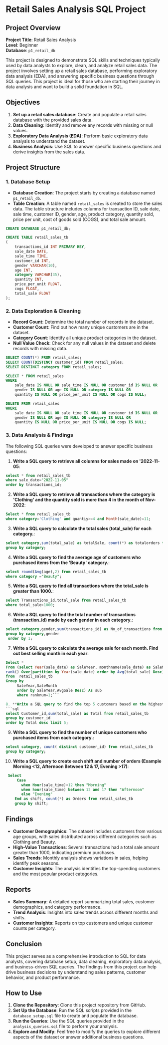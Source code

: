# Retail Sales Analysis SQL Project

## Project Overview

**Project Title**: Retail Sales Analysis  
**Level**: Beginner  
**Database**: `p1_retail_db`

This project is designed to demonstrate SQL skills and techniques typically used by data analysts to explore, clean, and analyze retail sales data. The project involves setting up a retail sales database, performing exploratory data analysis (EDA), and answering specific business questions through SQL queries. This project is ideal for those who are starting their journey in data analysis and want to build a solid foundation in SQL.

## Objectives

1. **Set up a retail sales database**: Create and populate a retail sales database with the provided sales data.
2. **Data Cleaning**: Identify and remove any records with missing or null values.
3. **Exploratory Data Analysis (EDA)**: Perform basic exploratory data analysis to understand the dataset.
4. **Business Analysis**: Use SQL to answer specific business questions and derive insights from the sales data.

## Project Structure

### 1. Database Setup

- **Database Creation**: The project starts by creating a database named `p1_retail_db`.
- **Table Creation**: A table named `retail_sales` is created to store the sales data. The table structure includes columns for transaction ID, sale date, sale time, customer ID, gender, age, product category, quantity sold, price per unit, cost of goods sold (COGS), and total sale amount.

```sql
CREATE DATABASE p1_retail_db;

CREATE TABLE retail_sales_tb
(
    transactions_id INT PRIMARY KEY,
    sale_date DATE,	
    sale_time TIME,
    customer_id INT,	
    gender VARCHAR(10),
    age INT,
    category VARCHAR(35),
    quantity INT,
    price_per_unit FLOAT,	
    cogs FLOAT,
    total_sale FLOAT
);
```

### 2. Data Exploration & Cleaning

- **Record Count**: Determine the total number of records in the dataset.
- **Customer Count**: Find out how many unique customers are in the dataset.
- **Category Count**: Identify all unique product categories in the dataset.
- **Null Value Check**: Check for any null values in the dataset and delete records with missing data.

```sql
SELECT COUNT(*) FROM retail_sales;
SELECT COUNT(DISTINCT customer_id) FROM retail_sales;
SELECT DISTINCT category FROM retail_sales;

SELECT * FROM retail_sales
WHERE 
    sale_date IS NULL OR sale_time IS NULL OR customer_id IS NULL OR 
    gender IS NULL OR age IS NULL OR category IS NULL OR 
    quantity IS NULL OR price_per_unit IS NULL OR cogs IS NULL;

DELETE FROM retail_sales
WHERE 
    sale_date IS NULL OR sale_time IS NULL OR customer_id IS NULL OR 
    gender IS NULL OR age IS NULL OR category IS NULL OR 
    quantity IS NULL OR price_per_unit IS NULL OR cogs IS NULL;
```

### 3. Data Analysis & Findings

The following SQL queries were developed to answer specific business questions:

1. **Write a SQL query to retrieve all columns for sales made on '2022-11-05**:
```sql
select * from retail_sales_tb 
where sale_date="2022-11-05"
order by transactions_id;
```

2. **Write a SQL query to retrieve all transactions where the category is 'Clothing' and the quantity sold is more than 4 in the month of Nov-2022**:
```sql
Select * from retail_sales_tb 
where category='Clothing' and quantiy>=4 and Month(sale_date)=11;
```

3. **Write a SQL query to calculate the total sales (total_sale) for each category.**:
```sql
select category,sum(total_sale) as totalSale, count(*) as totalorders from retail_sales_tb
group by category;
```

4. **Write a SQL query to find the average age of customers who purchased items from the 'Beauty' category.**:
```sql
select round(Avg(age),2) from retail_sales_tb 
where category ="Beauty";
```

5. **Write a SQL query to find all transactions where the total_sale is greater than 1000.**:
```sql
select Transactions_id,total_sale from retail_sales_tb
where total_sale>1000;
```

6. **Write a SQL query to find the total number of transactions (transaction_id) made by each gender in each category.**:
```sql
select category,gender,sum(transactions_id) as No_of_transactions from retail_sales_tb
group by category,gender
 order by 1;
```

7. **Write a SQL query to calculate the average sale for each month. Find out best selling month in each year**:
```sql
Select *
From (select Year(sale_date) as SaleYear, monthname(sale_date) as SaleMonth, round(avg(total_sale),2) as AvgSale,
rank() Over(partition by Year(sale_date) order by Avg(total_sale) Desc)as ranknum
from  retail_sales_tb 
Group by 
     SaleYear,SaleMonth
     order by SaleYear,AvgSale Desc) As sub	
     where ranknum=1;```

8. **Write a SQL query to find the top 5 customers based on the highest total sales **:
```sql
select Customer_id,sum(total_sale) as Total from retail_sales_tb
group by customer_id
order by Total desc limit 5;
```

9. **Write a SQL query to find the number of unique customers who purchased items from each category.**:
```sql
select category, count( distinct customer_id) from retail_sales_tb
group by category;
```

10. **Write a SQL query to create each shift and number of orders (Example Morning <12, Afternoon Between 12 & 17, Evening >17)**:
```sql
 Select 
     Case
       when Hour(sale_time)<12 then "Morning"
       when hour(sale_time) between 12 and 17 then "Afternoon"
	   else "Evening"
    End as shift, count(*) as Orders from retail_sales_tb
    group by shift;
```

## Findings

- **Customer Demographics**: The dataset includes customers from various age groups, with sales distributed across different categories such as Clothing and Beauty.
- **High-Value Transactions**: Several transactions had a total sale amount greater than 1000, indicating premium purchases.
- **Sales Trends**: Monthly analysis shows variations in sales, helping identify peak seasons.
- **Customer Insights**: The analysis identifies the top-spending customers and the most popular product categories.

## Reports

- **Sales Summary**: A detailed report summarizing total sales, customer demographics, and category performance.
- **Trend Analysis**: Insights into sales trends across different months and shifts.
- **Customer Insights**: Reports on top customers and unique customer counts per category.

## Conclusion

This project serves as a comprehensive introduction to SQL for data analysts, covering database setup, data cleaning, exploratory data analysis, and business-driven SQL queries. The findings from this project can help drive business decisions by understanding sales patterns, customer behavior, and product performance.

## How to Use

1. **Clone the Repository**: Clone this project repository from GitHub.
2. **Set Up the Database**: Run the SQL scripts provided in the `database_setup.sql` file to create and populate the database.
3. **Run the Queries**: Use the SQL queries provided in the `analysis_queries.sql` file to perform your analysis.
4. **Explore and Modify**: Feel free to modify the queries to explore different aspects of the dataset or answer additional business questions.






